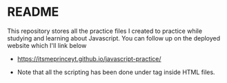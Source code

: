 # README
This repository stores all the practice files I created to practice while studying and learning about Javascript. You can follow up on the deployed website which I'll link below
- https://itsmeprinceyt.github.io/javascript-practice/

- Note that all the scripting has been done under <script></script> tag inside HTML files.
